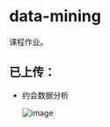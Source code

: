 # data-mining
课程作业。

## 已上传：
* 约会数据分析

  ![image](https://github.com/hemath1001/data-mining/blob/master/speed%20dating%20%E7%BA%A6%E4%BC%9A%E6%95%B0%E6%8D%AE%E5%88%86%E6%9E%90/summary.png)

